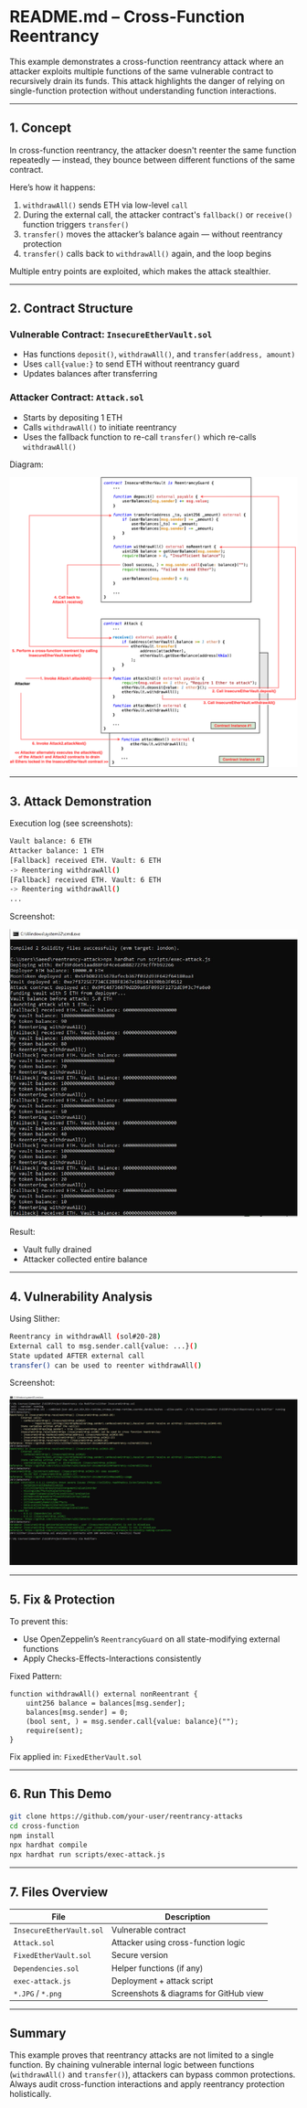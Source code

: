 # README.md – Cross-Function Reentrancy

This example demonstrates a cross-function reentrancy attack where an attacker exploits multiple functions of the same vulnerable contract to recursively drain its funds. This attack highlights the danger of relying on single-function protection without understanding function interactions.

---

## 1. Concept

In cross-function reentrancy, the attacker doesn't reenter the same function repeatedly — instead, they bounce between different functions of the same contract.

Here’s how it happens:
1. `withdrawAll()` sends ETH via low-level `call`
2. During the external call, the attacker contract's `fallback()` or `receive()` function triggers `transfer()`
3. `transfer()` moves the attacker’s balance again — without reentrancy protection
4. `transfer()` calls back to `withdrawAll()` again, and the loop begins

Multiple entry points are exploited, which makes the attack stealthier.

---

## 2. Contract Structure

### Vulnerable Contract: `InsecureEtherVault.sol`

- Has functions `deposit()`, `withdrawAll()`, and `transfer(address, amount)`
- Uses `call{value:}` to send ETH without reentrancy guard
- Updates balances after transferring

### Attacker Contract: `Attack.sol`

- Starts by depositing 1 ETH
- Calls `withdrawAll()` to initiate reentrancy
- Uses the fallback function to re-call `transfer()` which re-calls `withdrawAll()`

Diagram:

![Cross Function Reentrancy Diagram](Cross%20function%20Reentrancy%20diagram.png)

---

## 3. Attack Demonstration

Execution log (see screenshots):

```bash
Vault balance: 6 ETH
Attacker balance: 1 ETH
[Fallback] received ETH. Vault: 6 ETH
-> Reentering withdrawAll()
[Fallback] received ETH. Vault: 6 ETH
-> Reentering withdrawAll()
...
```

Screenshot:

![Execution](Attack.JPG)

Result:
- Vault fully drained
- Attacker collected entire balance

---

## 4. Vulnerability Analysis

Using Slither:

```bash
Reentrancy in withdrawAll (sol#20-28)
External call to msg.sender.call{value: ...}()
State updated AFTER external call
transfer() can be used to reenter withdrawAll()
```

Screenshot:

![Slither Output](Analyz.JPG)

---

## 5. Fix & Protection

To prevent this:
- Use OpenZeppelin’s `ReentrancyGuard` on all state-modifying external functions
- Apply Checks-Effects-Interactions consistently

Fixed Pattern:

```solidity
function withdrawAll() external nonReentrant {
    uint256 balance = balances[msg.sender];
    balances[msg.sender] = 0;
    (bool sent, ) = msg.sender.call{value: balance}("");
    require(sent);
}
```

Fix applied in: `FixedEtherVault.sol`

---

## 6. Run This Demo

```bash
git clone https://github.com/your-user/reentrancy-attacks
cd cross-function
npm install
npx hardhat compile
npx hardhat run scripts/exec-attack.js
```

---

## 7. Files Overview

| File                     | Description                            |
|--------------------------|----------------------------------------|
| `InsecureEtherVault.sol` | Vulnerable contract                    |
| `Attack.sol`             | Attacker using cross-function logic    |
| `FixedEtherVault.sol`    | Secure version                         |
| `Dependencies.sol`       | Helper functions (if any)              |
| `exec-attack.js`         | Deployment + attack script             |
| `*.JPG` / `*.png`        | Screenshots & diagrams for GitHub view |

---

## Summary

This example proves that reentrancy attacks are not limited to a single function. By chaining vulnerable internal logic between functions (`withdrawAll()` and `transfer()`), attackers can bypass common protections. Always audit cross-function interactions and apply reentrancy protection holistically.
